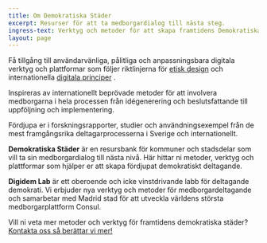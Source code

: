 ```yaml
---
title: Om Demokratiska Städer
excerpt: Resurser för att ta medborgardialog till nästa steg.
ingress-text: Verktyg och metoder för att skapa framtidens Demokratiska Städer.
layout: page
---
```


Få tillgång till användarvänliga, pålitliga och anpassningsbara digitala verktyg och plattformar som följer riktlinjerna för [etisk design](https://2017.ind.ie/ethical-design/)  och internationella [digitala principer](https://digitalprinciples.org/) .

Inspireras av internationellt beprövade metoder för att involvera medborgarna i hela processen från idégenerering och beslutsfattande till uppföljning och implementering.

Fördjupa er i forskningsrapporter, studier och användningsexempel från de mest framgångsrika deltagarprocesserna i Sverige och internationellt.

**Demokratiska Städer** är en resursbank för kommuner och stadsdelar som vill ta sin medborgardialog till nästa nivå. Här hittar ni metoder, verktyg och plattformar som hjälper er att skapa fördjupat demokratiskt deltagande.

**Digidem Lab** är ett oberoende och icke vinstdrivande labb för deltagande demokrati. Vi erbjuder nya verktyg och metoder för medborgardeltagande och samarbetar med Madrid stad för att utveckla världens största medborgarplattform Consul.

Vill ni veta mer metoder och verktyg för framtidens demokratiska städer? [Kontakta oss så berättar vi mer!](/kontakt)
